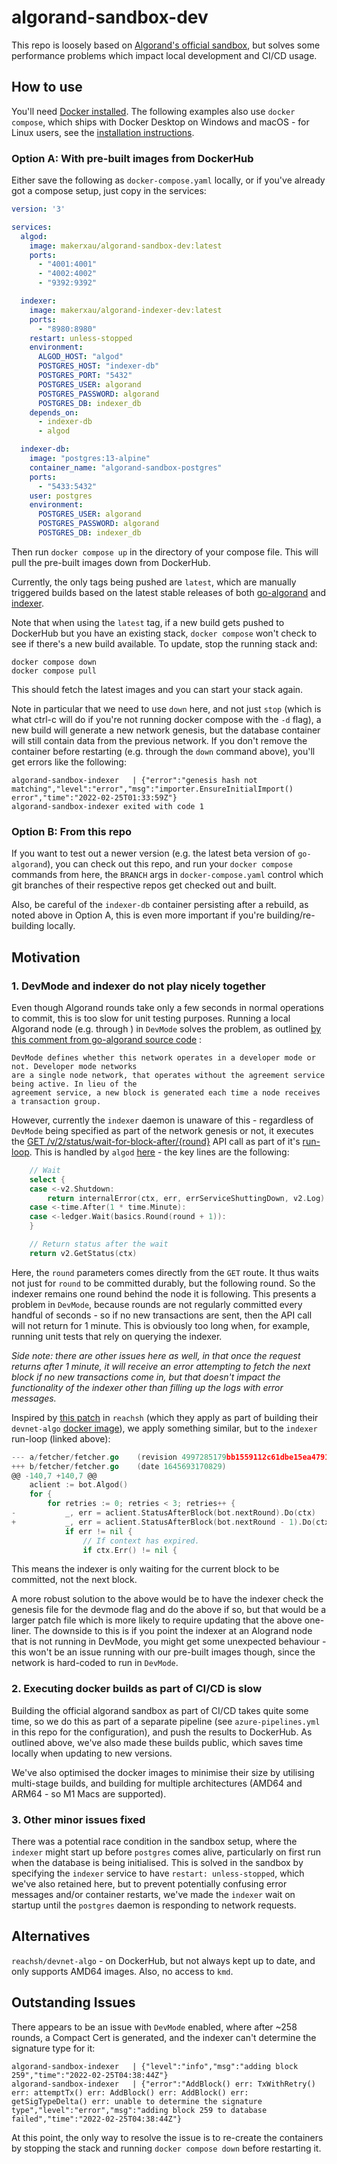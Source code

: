 # algorand-sandbox-dev

This repo is loosely based on [Algorand's official sandbox](https://github.com/algorand/sandbox), but solves some 
performance problems which impact local development and CI/CD usage.

## How to use

You'll need [Docker installed](https://docs.docker.com/get-docker/). The following examples also use `docker compose`,
which ships with Docker Desktop on Windows and macOS - for Linux users, see the [installation instructions](https://docs.docker.com/compose/install/). 

### Option A: With pre-built images from DockerHub

Either save the following as `docker-compose.yaml` locally, or if you've already got a compose setup, just copy in the
services:

```yaml
version: '3'

services:
  algod:
    image: makerxau/algorand-sandbox-dev:latest
    ports:
      - "4001:4001"
      - "4002:4002"
      - "9392:9392"

  indexer:
    image: makerxau/algorand-indexer-dev:latest
    ports:
      - "8980:8980"
    restart: unless-stopped
    environment:
      ALGOD_HOST: "algod"
      POSTGRES_HOST: "indexer-db"
      POSTGRES_PORT: "5432"
      POSTGRES_USER: algorand
      POSTGRES_PASSWORD: algorand
      POSTGRES_DB: indexer_db
    depends_on:
      - indexer-db
      - algod

  indexer-db:
    image: "postgres:13-alpine"
    container_name: "algorand-sandbox-postgres"
    ports:
      - "5433:5432"
    user: postgres
    environment:
      POSTGRES_USER: algorand
      POSTGRES_PASSWORD: algorand
      POSTGRES_DB: indexer_db
```

Then run `docker compose up` in the directory of your compose file. This will pull the pre-built images down from DockerHub.

Currently, the only tags being pushed are `latest`, which are manually triggered builds based on the latest stable 
releases of both [go-algorand](https://github.com/algorand/go-algorand/) and [indexer](https://github.com/algorand/indexer).

Note that when using the `latest` tag, if a new build gets pushed to DockerHub but you have an existing stack,
`docker compose` won't check to see if there's a new build available. To update, stop the running stack and:

    docker compose down
    docker compose pull

This should fetch the latest images and you can start your stack again.

Note in particular that we need to use `down` here, and not just `stop` (which is what ctrl-c will do if you're not running docker compose with the `-d` flag),
a new build will generate a new network genesis, but the database container will still contain data from the previous network.
If you don't remove the container before restarting (e.g. through the `down` command  above), you'll get errors like the following:

    algorand-sandbox-indexer   | {"error":"genesis hash not matching","level":"error","msg":"importer.EnsureInitialImport() error","time":"2022-02-25T01:33:59Z"}
    algorand-sandbox-indexer exited with code 1

### Option B: From this repo

If you want to test out a newer version (e.g. the latest beta version of `go-algorand`), you can check out this repo,
and run your `docker compose` commands from here, the `BRANCH` args in `docker-compose.yaml` control which git branches
of their respective repos get checked out and built.

Also, be careful of the `indexer-db` container persisting after a rebuild, as noted above in Option A, this is even 
more important if you're building/re-building locally.

## Motivation

### 1. DevMode and indexer do not play nicely together
Even though Algorand rounds take only a few seconds in normal operations to commit, 
this is too slow for unit testing purposes. Running a local Algorand node (e.g. through ) 
in `DevMode` solves the problem, as outlined [by this comment from go-algorand source code](https://github.com/algorand/go-algorand/blob/d2289a52d517b1e7e0a23b6936305520895d36d5/data/bookkeeping/genesis.go#L78) :

    DevMode defines whether this network operates in a developer mode or not. Developer mode networks
	are a single node network, that operates without the agreement service being active. In lieu of the
	agreement service, a new block is generated each time a node receives a transaction group.

However, currently the `indexer` daemon is unaware of this - regardless of `DevMode` being specified as part of the network genesis 
or not, it executes the [GET /v/2/status/wait-for-block-after/{round}](https://developer.algorand.org/docs/rest-apis/algod/v2/#get-v2statuswait-for-block-afterround) 
API call as part of it's [run-loop](https://github.com/algorand/indexer/blob/4997285179bb1559112c61dbe15ea479176b2c4a/fetcher/fetcher.go#L143).
This is handled by `algod` [here](https://github.com/algorand/go-algorand/blob/d2289a52d517b1e7e0a23b6936305520895d36d5/daemon/algod/api/server/v2/handlers.go#L429) - the key lines are the following:

```go
    // Wait
    select {
    case <-v2.Shutdown:
        return internalError(ctx, err, errServiceShuttingDown, v2.Log)
    case <-time.After(1 * time.Minute):
    case <-ledger.Wait(basics.Round(round + 1)):
    }

    // Return status after the wait
    return v2.GetStatus(ctx)
```

Here, the `round` parameters comes directly from the `GET` route. It thus waits not just for `round` to be committed durably,
but the following round. So the indexer remains one round behind the node it is following. This presents a problem in `DevMode`,
because rounds are not regularly committed every handful of seconds - so if no new transactions are sent, 
then the API call will not return for 1 minute. This is obviously too long when, for example, running unit tests that
rely on querying the indexer.

*Side note: there are other issues here as well, in that once the request returns after 1 minute, it will receive an error
attempting to fetch the next block if no new transactions come in, but that doesn't impact the functionality of the indexer
other than filling up the logs with error messages.*

Inspired by [this patch](https://github.com/reach-sh/reach-lang/blob/4b5f7e48ffc0fac5f77358f9120daa10820fd796/scripts/devnet-algo/reach2.patch#L5) 
in `reachsh` (which they apply as part of building their `devnet-algo` [docker image](https://hub.docker.com/r/reachsh/devnet-algo)),
we apply something similar, but to the `indexer` run-loop (linked above):

```go
--- a/fetcher/fetcher.go	(revision 4997285179bb1559112c61dbe15ea479176b2c4a)
+++ b/fetcher/fetcher.go	(date 1645693170829)
@@ -140,7 +140,7 @@
    aclient := bot.Algod()
    for {
        for retries := 0; retries < 3; retries++ {
-           _, err = aclient.StatusAfterBlock(bot.nextRound).Do(ctx)
+           _, err = aclient.StatusAfterBlock(bot.nextRound - 1).Do(ctx)
            if err != nil {
                // If context has expired.
                if ctx.Err() != nil {
```

This means the indexer is only waiting for the current block to be committed, not the next block.

A more robust solution to the above would be to have the indexer check the genesis file for the devmode flag and 
do the above if so, but that would be a larger patch file which is more likely to require updating that the above one-liner.
The downside to this is if you point the indexer at an Alogrand node that is not running in DevMode, you might get some
unexpected behaviour - this won't be an issue running with our pre-built images though, since the network is hard-coded
to run in `DevMode`. 

### 2. Executing docker builds as part of CI/CD is slow
Building the official algorand sandbox as part of CI/CD takes quite some time, so we do this as part of a separate pipeline
(see `azure-pipelines.yml` in this repo for the configuration), and push the results to DockerHub. As outlined above, 
we've also made these builds public, which saves time locally when updating to new versions.

We've also optimised the docker images to minimise their size by utilising multi-stage builds, and building for multiple
architectures (AMD64 and ARM64 - so M1 Macs are supported).

### 3. Other minor issues fixed
There was a potential race condition in the sandbox setup, where the `indexer` might start up before `postgres` comes alive,
particularly on first run when the database is being initialised. This is solved in the sandbox by specifying the `indexer`
service to have `restart: unless-stopped`, which we've also retained here, but to prevent potentially confusing error
messages and/or container restarts, we've made the `indexer` wait on startup until the `postgres` daemon is responding
to network requests.

## Alternatives

`reachsh/devnet-algo` - on DockerHub, but not always kept up to date, and only supports AMD64 images. Also, no access
to `kmd`.

## Outstanding Issues
There appears to be an issue with `DevMode` enabled, where after ~258 rounds, a Compact Cert is generated, and the 
indexer can't determine the signature type for it:

    algorand-sandbox-indexer   | {"level":"info","msg":"adding block 259","time":"2022-02-25T04:38:44Z"}
    algorand-sandbox-indexer   | {"error":"AddBlock() err: TxWithRetry() err: attemptTx() err: AddBlock() err: AddBlock() err: getSigTypeDelta() err: unable to determine the signature type","level":"error","msg":"adding block 259 to database failed","time":"2022-02-25T04:38:44Z"}

At this point, the only way to resolve the issue is to re-create the containers by stopping the stack and running `docker compose down`
before restarting it.
